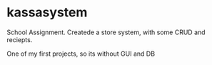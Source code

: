 # kassasystem

School Assignment.
Createde a store system, with some CRUD and reciepts.

One of my first projects, so its without GUI and DB
